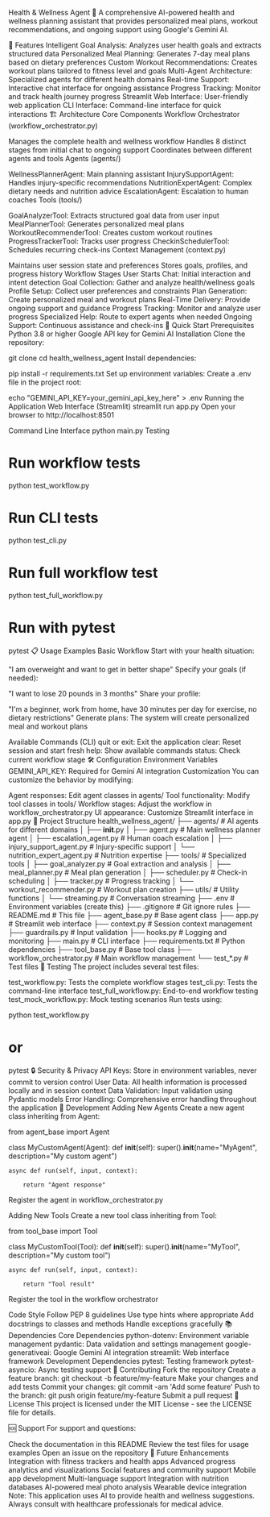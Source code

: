 
Health & Wellness Agent 🏥
A comprehensive AI-powered health and wellness planning assistant that provides personalized meal plans, workout recommendations, and ongoing support using Google's Gemini AI.

🌟 Features
Intelligent Goal Analysis: Analyzes user health goals and extracts structured data
Personalized Meal Planning: Generates 7-day meal plans based on dietary preferences
Custom Workout Recommendations: Creates workout plans tailored to fitness level and goals
Multi-Agent Architecture: Specialized agents for different health domains
Real-time Support: Interactive chat interface for ongoing assistance
Progress Tracking: Monitor and track health journey progress
Streamlit Web Interface: User-friendly web application
CLI Interface: Command-line interface for quick interactions
🏗️ Architecture
Core Components
Workflow Orchestrator (workflow_orchestrator.py)

Manages the complete health and wellness workflow
Handles 8 distinct stages from initial chat to ongoing support
Coordinates between different agents and tools
Agents (agents/)

WellnessPlannerAgent: Main planning assistant
InjurySupportAgent: Handles injury-specific recommendations
NutritionExpertAgent: Complex dietary needs and nutrition advice
EscalationAgent: Escalation to human coaches
Tools (tools/)

GoalAnalyzerTool: Extracts structured goal data from user input
MealPlannerTool: Generates personalized meal plans
WorkoutRecommenderTool: Creates custom workout routines
ProgressTrackerTool: Tracks user progress
CheckinSchedulerTool: Schedules recurring check-ins
Context Management (context.py)

Maintains user session state and preferences
Stores goals, profiles, and progress history
Workflow Stages
User Starts Chat: Initial interaction and intent detection
Goal Collection: Gather and analyze health/wellness goals
Profile Setup: Collect user preferences and constraints
Plan Generation: Create personalized meal and workout plans
Real-Time Delivery: Provide ongoing support and guidance
Progress Tracking: Monitor and analyze user progress
Specialized Help: Route to expert agents when needed
Ongoing Support: Continuous assistance and check-ins
🚀 Quick Start
Prerequisites
Python 3.8 or higher
Google API key for Gemini AI
Installation
Clone the repository:

git clone <repository-url>
cd health_wellness_agent
Install dependencies:

pip install -r requirements.txt
Set up environment variables: Create a .env file in the project root:

echo "GEMINI_API_KEY=your_gemini_api_key_here" > .env
Running the Application
Web Interface (Streamlit)
streamlit run app.py
Open your browser to http://localhost:8501

Command Line Interface
python main.py
Testing
# Run workflow tests
python test_workflow.py

# Run CLI tests
python test_cli.py

# Run full workflow test
python test_full_workflow.py

# Run with pytest
pytest
📋 Usage Examples
Basic Workflow
Start with your health situation:

"I am overweight and want to get in better shape"
Specify your goals (if needed):

"I want to lose 20 pounds in 3 months"
Share your profile:

"I'm a beginner, work from home, have 30 minutes per day for exercise, no dietary restrictions"
Generate plans: The system will create personalized meal and workout plans

Available Commands (CLI)
quit or exit: Exit the application
clear: Reset session and start fresh
help: Show available commands
status: Check current workflow stage
🛠️ Configuration
Environment Variables
GEMINI_API_KEY: Required for Gemini AI integration
Customization
You can customize the behavior by modifying:

Agent responses: Edit agent classes in agents/
Tool functionality: Modify tool classes in tools/
Workflow stages: Adjust the workflow in workflow_orchestrator.py
UI appearance: Customize Streamlit interface in app.py
📁 Project Structure
health_wellness_agent/
├── agents/                    # AI agents for different domains
│   ├── __init__.py
│   ├── agent.py              # Main wellness planner agent
│   ├── escalation_agent.py   # Human coach escalation
│   ├── injury_support_agent.py # Injury-specific support
│   └── nutrition_expert_agent.py # Nutrition expertise
├── tools/                     # Specialized tools
│   ├── goal_analyzer.py      # Goal extraction and analysis
│   ├── meal_planner.py       # Meal plan generation
│   ├── scheduler.py          # Check-in scheduling
│   ├── tracker.py            # Progress tracking
│   └── workout_recommender.py # Workout plan creation
├── utils/                     # Utility functions
│   └── streaming.py          # Conversation streaming
├── .env                      # Environment variables (create this)
├── .gitignore               # Git ignore rules
├── README.md                # This file
├── agent_base.py            # Base agent class
├── app.py                   # Streamlit web interface
├── context.py               # Session context management
├── guardrails.py            # Input validation
├── hooks.py                 # Logging and monitoring
├── main.py                  # CLI interface
├── requirements.txt         # Python dependencies
├── tool_base.py            # Base tool class
├── workflow_orchestrator.py # Main workflow management
└── test_*.py               # Test files
🧪 Testing
The project includes several test files:

test_workflow.py: Tests the complete workflow stages
test_cli.py: Tests the command-line interface
test_full_workflow.py: End-to-end workflow testing
test_mock_workflow.py: Mock testing scenarios
Run tests using:

python test_workflow.py
# or
pytest
🔒 Security & Privacy
API Keys: Store in environment variables, never commit to version control
User Data: All health information is processed locally and in session context
Data Validation: Input validation using Pydantic models
Error Handling: Comprehensive error handling throughout the application
🚧 Development
Adding New Agents
Create a new agent class inheriting from Agent:

from agent_base import Agent

class MyCustomAgent(Agent):
    def __init__(self):
        super().__init__(name="MyAgent", description="My custom agent")
    
    async def run(self, input, context):
       
        return "Agent response"
Register the agent in workflow_orchestrator.py

Adding New Tools
Create a new tool class inheriting from Tool:

from tool_base import Tool

class MyCustomTool(Tool):
    def __init__(self):
        super().__init__(name="MyTool", description="My custom tool")
    
    async def run(self, input, context):
        
        return "Tool result"
Register the tool in the workflow orchestrator

Code Style
Follow PEP 8 guidelines
Use type hints where appropriate
Add docstrings to classes and methods
Handle exceptions gracefully
📚 Dependencies
Core Dependencies
python-dotenv: Environment variable management
pydantic: Data validation and settings management
google-generativeai: Google Gemini AI integration
streamlit: Web interface framework
Development Dependencies
pytest: Testing framework
pytest-asyncio: Async testing support
🤝 Contributing
Fork the repository
Create a feature branch: git checkout -b feature/my-feature
Make your changes and add tests
Commit your changes: git commit -am 'Add some feature'
Push to the branch: git push origin feature/my-feature
Submit a pull request
📄 License
This project is licensed under the MIT License - see the LICENSE file for details.

🆘 Support
For support and questions:

Check the documentation in this README
Review the test files for usage examples
Open an issue on the repository
🔮 Future Enhancements
 Integration with fitness trackers and health apps
 Advanced progress analytics and visualizations
 Social features and community support
 Mobile app development
 Multi-language support
 Integration with nutrition databases
 AI-powered meal photo analysis
 Wearable device integration
Note: This application uses AI to provide health and wellness suggestions. Always consult with healthcare professionals for medical advice.
